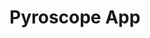 <!-- This README file is going to be the one displayed on the Grafana.com website for your plugin -->

# Pyroscope App


